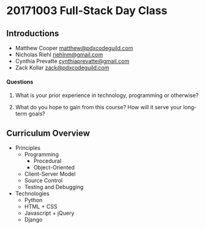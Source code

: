 # 20171003 Full-Stack Day Class


## Introductions

- Matthew Cooper [matthew@pdxcodeguild.com](mailto:matthew@pdxcodeguild.com)
- Nicholas Riehl [riehlnm@gmail.com](mailto:riehlnm@gmail.com)
- Cynthia Prevatte [cynthiaprevatte@gmail.com](mailto:cynthiaprevatte@gmail.com)
- Zack Kollar [zack@pdxcodeguild.com](mailto:zack@pdxcodeguild.com)

#### Questions

1. What is your prior experience in technology, programming or otherwise?

2. What do you hope to gain from this course? How will it serve your long-term goals?

## Curriculum Overview

- Principles
    - Programming
        - Procedural
        - Object-Oriented
    - Client-Server Model
    - Source Control
    - Testing and Debugging
- Technologies
    - Python
    - HTML + CSS
    - Javascript + jQuery
    - Django



